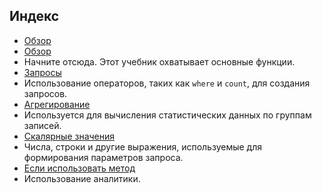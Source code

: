 
## Индекс

- [Обзор](../articles/application-insights/app-analytics.md)
- [Обзор](../articles/application-insights/app-analytics-tour.md)
 - Начните отсюда. Этот учебник охватывает основные функции.
- [Запросы](../articles/application-insights/app-analytics-queries.md)
 - Использование операторов, таких как `where` и `count`, для создания запросов.
- [Агрегирование](../articles/application-insights/app-analytics-aggregations.md)
 - Используется для вычисления статистических данных по группам записей.
- [Скалярные значения](../articles/application-insights/app-analytics-scalars.md)
 - Числа, строки и другие выражения, используемые для формирования параметров запроса.
- [Если использовать метод](../articles/application-insights/app-analytics-using.md)
 - Использование аналитики.

<!---HONumber=AcomDC_0330_2016-->